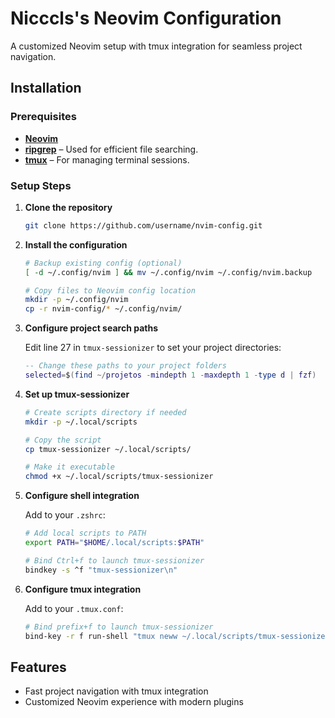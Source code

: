# Nicccls's Neovim Configuration

A customized Neovim setup with tmux integration for seamless project navigation.

## Installation

### Prerequisites

- **[Neovim](https://github.com/neovim/neovim)**
- **[ripgrep](https://github.com/BurntSushi/ripgrep)** – Used for efficient file searching.
- **[tmux](https://github.com/tmux/tmux)** – For managing terminal sessions.

### Setup Steps

1. **Clone the repository**
   ```bash
   git clone https://github.com/username/nvim-config.git
   ```

2. **Install the configuration**
   ```bash
   # Backup existing config (optional)
   [ -d ~/.config/nvim ] && mv ~/.config/nvim ~/.config/nvim.backup
   
   # Copy files to Neovim config location
   mkdir -p ~/.config/nvim
   cp -r nvim-config/* ~/.config/nvim/
   ```

3. **Configure project search paths**
   
   Edit line 27 in `tmux-sessionizer` to set your project directories:
   ```lua
   -- Change these paths to your project folders
   selected=$(find ~/projetos -mindepth 1 -maxdepth 1 -type d | fzf)
   ```

4. **Set up tmux-sessionizer**
   ```bash
   # Create scripts directory if needed
   mkdir -p ~/.local/scripts
   
   # Copy the script
   cp tmux-sessionizer ~/.local/scripts/
   
   # Make it executable
   chmod +x ~/.local/scripts/tmux-sessionizer
   ```

5. **Configure shell integration**
   
   Add to your `.zshrc`:
   ```bash
   # Add local scripts to PATH
   export PATH="$HOME/.local/scripts:$PATH"
   
   # Bind Ctrl+f to launch tmux-sessionizer
   bindkey -s ^f "tmux-sessionizer\n"
   ```

6. **Configure tmux integration**
   
   Add to your `.tmux.conf`:
   ```bash
   # Bind prefix+f to launch tmux-sessionizer
   bind-key -r f run-shell "tmux neww ~/.local/scripts/tmux-sessionizer"
   ```

## Features

- Fast project navigation with tmux integration
- Customized Neovim experience with modern plugins
